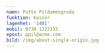 ```yaml
---
namn: Putte Pildammsgroda
funktion: Kassör
lagenhet: '1401'
mobil: 0730-1122333
epost: ppil@acme.com
bild: /img/about-single-origin.jpg
---
```


